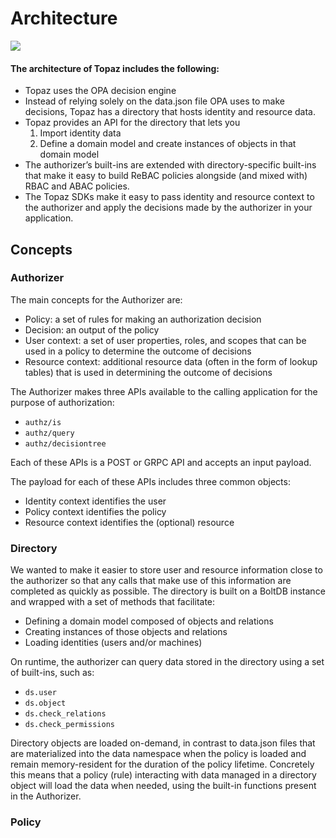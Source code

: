 # Architecture

<img src="/img/architecture.png" />

#### The architecture of Topaz includes the following:
* Topaz uses the OPA decision engine
* Instead of relying solely on the data.json file OPA uses to make decisions, Topaz has a directory that hosts identity and resource data.
* Topaz provides an API for the directory that lets you
  1. Import identity data
  2. Define a domain model and create instances of objects in that domain model
* The authorizer’s built-ins are extended with directory-specific built-ins that make it easy to build ReBAC policies alongside (and mixed with) RBAC and ABAC policies.
* The Topaz SDKs make it easy to pass identity and resource context to the authorizer and apply the decisions made by the authorizer in your application.

## Concepts
### Authorizer
The main concepts for the Authorizer are:

* Policy: a set of rules for making an authorization decision
* Decision: an output of the policy
* User context: a set of user properties, roles, and scopes that can be used in a policy to determine the outcome of decisions
* Resource context: additional resource data (often in the form of lookup tables) that is used in determining the outcome of decisions

The Authorizer makes three APIs available to the calling application for the purpose of authorization:

* `authz/is`
* `authz/query`
* `authz/decisiontree`

Each of these APIs is a POST or GRPC API and accepts an input payload.

The payload for each of these APIs includes three common objects:

* Identity context identifies the user
* Policy context identifies the policy
* Resource context identifies the (optional) resource

### Directory
We wanted to make it easier to store user and resource information close to the authorizer so that any calls that make use of this information are completed as quickly as possible. The directory is built on a BoltDB instance and wrapped with a set of methods that facilitate:

* Defining a domain model composed of objects and relations
* Creating instances of those objects and relations
* Loading identities (users and/or machines)

On runtime, the authorizer can query data stored in the directory using a set of built-ins, such as:
* `ds.user`
* `ds.object`
* `ds.check_relations`
* `ds.check_permissions`

Directory objects are loaded on-demand, in contrast to data.json files that are materialized into the data namespace when the policy is loaded and remain memory-resident for the duration of the policy lifetime. Concretely this means that a policy (rule) interacting with data managed in a directory object will load the data when needed, using the built-in functions present in the Authorizer.

### Policy
